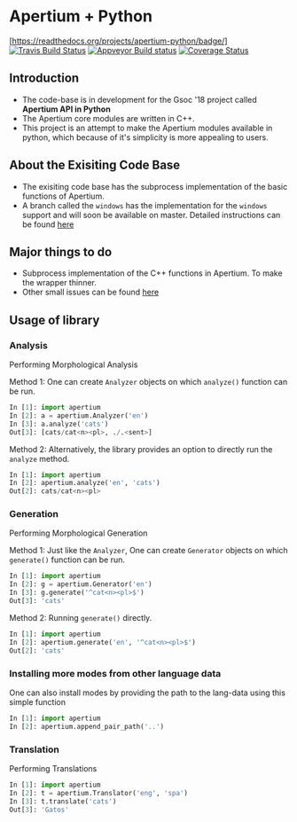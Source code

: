 # Apertium + Python

[https://readthedocs.org/projects/apertium-python/badge/]
[![Travis Build Status](https://travis-ci.com/apertium/apertium-python.svg?branch=master)](https://travis-ci.com/apertium/apertium-python)
[![Appveyor Build status](https://ci.appveyor.com/api/projects/status/sesdinoy4cw2p1tk/branch/master?svg=true)](https://ci.appveyor.com/project/sushain97/apertium-python/branch/master)
[![Coverage Status](https://coveralls.io/repos/github/apertium/apertium-python/badge.svg?branch=master)](https://coveralls.io/github/apertium/apertium-python?branch=master)

## Introduction
- The code-base is in development for the Gsoc '18 project called **Apertium API in Python**
- The Apertium core modules are written in C++.
- This project is an attempt to make the Apertium modules available in python, which because of it's simplicity is more appealing to users.

## About the Exisiting Code Base
- The exisiting code base has the subprocess implementation of the basic functions of Apertium. 
- A branch called the ```windows``` has the implementation for the ```windows``` support and will soon be available on master. Detailed instructions can be found [here](https://gist.github.com/arghyatiger/c8aab476022158f4bdb3dbe45308cdb4)

## Major things to do
- Subprocess implementation of the C++ functions in Apertium. To make the wrapper thinner.
- Other small issues can be found [here](https://github.com/apertium/apertium-python/issues)

## Usage of library

### Analysis
Performing Morphological Analysis

Method 1: One can create ```Analyzer``` objects on which ```analyze()``` function can be run.
```python
In [1]: import apertium
In [2]: a = apertium.Analyzer('en')
In [3]: a.analyze('cats')
Out[3]: [cats/cat<n><pl>, ./.<sent>]
```
Method 2: Alternatively, the library provides an option to directly run the ```analyze``` method.
```python
In [1]: import apertium
In [2]: apertium.analyze('en', 'cats')
Out[2]: cats/cat<n><pl>
```

### Generation
Performing Morphological Generation

Method 1:  Just like the ```Analyzer```, One can create ```Generator``` objects on which ```generate()``` function can be run.
```python 
In [1]: import apertium
In [2]: g = apertium.Generator('en')
In [3]: g.generate('^cat<n><pl>$')
Out[3]: 'cats'
```
Method 2: Running ```generate()``` directly.
```python 
In [1]: import apertium
In [2]: apertium.generate('en', '^cat<n><pl>$')
Out[2]: 'cats'
```

### Installing more modes from other language data
One can also install modes by providing the path to the lang-data using this simple function
```python
In [1]: import apertium
In [2]: apertium.append_pair_path('..')
```

### Translation
Performing Translations
```python
In [1]: import apertium
In [2]: t = apertium.Translator('eng', 'spa')
In [3]: t.translate('cats')
Out[3]: 'Gatos'
```

